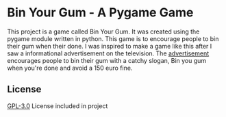 
# Bin Your Gum - A Pygame Game

This project is a game called Bin Your Gum. It was created using the pygame module written in python. This game is to encourage people to bin their gum when their done. I was inspired to make a game like this after I saw a informational advertisement on the television. The [advertisement](https://www.youtube.com/watch?v=B7bdHYHPKCc) encourages people to bin their gum with a catchy slogan, Bin you gum when you're done and avoid a 150 euro fine.


## License

[GPL-3.0](https://choosealicense.com/licenses/gpl-3.0/) License included in project

